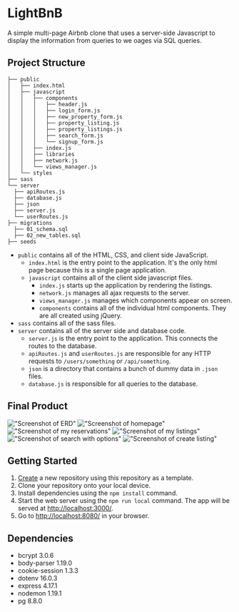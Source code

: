 # LightBnB

A simple multi-page Airbnb clone that uses a server-side Javascript to display the information from queries to we oages via SQL queries.
## Project Structure

```
├── public
│   ├── index.html
│   ├── javascript
│   │   ├── components 
│   │   │   ├── header.js
│   │   │   ├── login_form.js
│   │   │   ├── new_property_form.js
│   │   │   ├── property_listing.js
│   │   │   ├── property_listings.js
│   │   │   ├── search_form.js
│   │   │   └── signup_form.js
│   │   ├── index.js
│   │   ├── libraries
│   │   ├── network.js
│   │   └── views_manager.js
│   └── styles
├── sass
└── server
  ├── apiRoutes.js
  ├── database.js
  ├── json
  ├── server.js
  └── userRoutes.js
├── migrations
  ├── 01_schema.sql
  ├── 02_new_tables.sql
├── seeds
```

* `public` contains all of the HTML, CSS, and client side JavaScript. 
  * `index.html` is the entry point to the application. It's the only html page because this is a single page application.
  * `javascript` contains all of the client side javascript files.
    * `index.js` starts up the application by rendering the listings.
    * `network.js` manages all ajax requests to the server.
    * `views_manager.js` manages which components appear on screen.
    * `components` contains all of the individual html components. They are all created using jQuery.
* `sass` contains all of the sass files. 
* `server` contains all of the server side and database code.
  * `server.js` is the entry point to the application. This connects the routes to the database.
  * `apiRoutes.js` and `userRoutes.js` are responsible for any HTTP requests to `/users/something` or `/api/something`. 
  * `json` is a directory that contains a bunch of dummy data in `.json` files.
  * `database.js` is responsible for all queries to the database.

## Final Product

!["Screenshot of ERD"](https://github.com/stevenls811118/tweeter/blob/master/docs/Desktop%20size.PNG?raw=true)
!["Screenshot of homepage"](https://github.com/stevenls811118/tweeter/blob/master/docs/Tablet%20size.PNG?raw=true)
!["Screenshot of my reservations"](https://github.com/stevenls811118/tweeter/blob/master/docs/Sliding%20down%20form.PNG?raw=true)
!["Screenshot of my listings"](https://github.com/stevenls811118/tweeter/blob/master/docs/Form%20validation.PNG?raw=true)
!["Screenshot of search with options"](https://github.com/stevenls811118/tweeter/blob/master/docs/Sliding%20down%20form.PNG?raw=true)
!["Screenshot of create listing"](https://github.com/stevenls811118/tweeter/blob/master/docs/Form%20validation.PNG?raw=true)

## Getting Started

1. [Create](https://docs.github.com/en/repositories/creating-and-managing-repositories/creating-a-repository-from-a-template) a new repository using this repository as a template.
2. Clone your repository onto your local device.
3. Install dependencies using the `npm install` command.
3. Start the web server using the `npm run local` command. The app will be served at <http://localhost:3000/>.
4. Go to <http://localhost:8080/> in your browser.

## Dependencies

- bcrypt 3.0.6
- body-parser 1.19.0
- cookie-session 1.3.3
- dotenv 16.0.3
- express 4.17.1
- nodemon 1.19.1
- pg 8.8.0